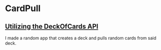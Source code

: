 # CardPull

## [Utilizing the DeckOfCards API](https://deckofcardsapi.com/)
I made a random app that creates a deck and pulls random cards from said deck.
